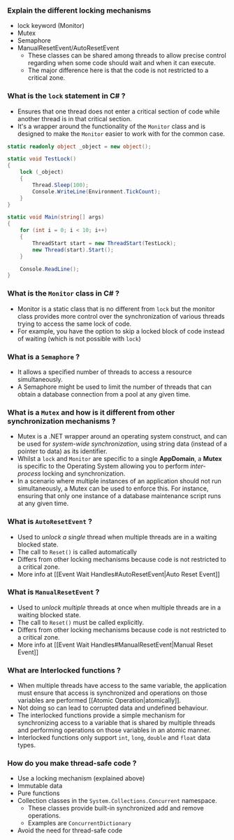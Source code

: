 ### Explain the different locking mechanisms
- lock keyword (Monitor)
- Mutex
- Semaphore
- ManualResetEvent/AutoResetEvent
	- These classes can be shared among threads to allow precise control regarding when some code should wait and when it can execute. 
	- The major difference here is that the code is not restricted to a critical zone.

### What is the `lock` statement in C# ?
- Ensures that one thread does not enter a critical section of code while another thread is in that critical section.
- It's a wrapper around the functionality of the `Monitor` class and is designed to make the `Monitor` easier to work with for the common case.
```C#
static readonly object _object = new object();

static void TestLock()
{
	lock (_object)
	{
		Thread.Sleep(100);
		Console.WriteLine(Environment.TickCount);
	}
}

static void Main(string[] args)
{
	for (int i = 0; i < 10; i++)
	{
		ThreadStart start = new ThreadStart(TestLock);
		new Thread(start).Start();
	}

	Console.ReadLine();
}
```

### What is the `Monitor` class in C# ?
- Monitor is a static class that is no different from `lock` but the monitor class provides more control over the synchronization of various threads trying to access the same lock of code.
- For example, you have the option to skip a locked block of code instead of waiting (which is not possible with `lock`)

### What is a `Semaphore` ?
- It allows a specified number of threads to access a resource simultaneously.
- A Semaphore might be used to limit the number of threads that can obtain a database connection from a pool at any given time.

### What is a `Mutex` and how is it different from other synchronization mechanisms ?
- Mutex is a .NET wrapper around an operating system construct, and can be used for *system-wide synchronization*, using string data (instead of a pointer to data) as its identifier.
- Whilst a `lock` and `Monitor` are specific to a single **AppDomain**, a **Mutex** is specific to the Operating System allowing you to perform *inter-process* locking and synchronization.
- In a scenario where multiple instances of an application should not run simultaneously, a Mutex can be used to enforce this. For instance, ensuring that only one instance of a database maintenance script runs at any given time.

### What is `AutoResetEvent` ?
- Used to *unlock* *a* *single* thread when multiple threads are in a waiting blocked state.
- The call to `Reset()` is called automatically
- Differs from other locking mechanisms because code is not restricted to a critical zone.
- More info at [[Event Wait Handles#AutoResetEvent|Auto Reset Event]]

### What is `ManualResetEvent` ?
- Used to *unlock* *multiple* threads at once when multiple threads are in a waiting blocked state.
- The call to `Reset()` must be called explicitly.
- Differs from other locking mechanisms because code is not restricted to a critical zone.
- More info at [[Event Wait Handles#ManualResetEvent|Manual Reset Event]]

### What are Interlocked functions ?
- When multiple threads have access to the same variable, the application must ensure that access is synchronized and operations on those variables are performed [[Atomic Operation|atomically]]. 
- Not doing so can lead to corrupted data and undefined behaviour.
- The interlocked functions provide a simple mechanism for synchronizing access to a variable that is shared by multiple threads and performing operations on those variables in an atomic manner. 
- Interlocked functions only support `int`, `long`, `double` and `float` data types.

### How do you make thread-safe code ?
- Use a locking mechanism (explained above)
- Immutable data
- Pure functions
- Collection classes in the `System.Collections.Concurrent` namespace. 
	- These classes provide built-in synchronized add and remove operations.
	- Examples are `ConcurrentDictionary`
- Avoid the need for thread-safe code